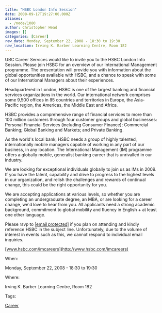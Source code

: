 ```yaml
---
title: "HSBC London Info Session"
date: 2008-09-17T19:27:00.000Z
aliases:
  - /node/1080
author: Christopher Head
images: []
categories: [Career]
raw_date: Monday, September 22, 2008 - 18:30 to 19:30
raw_location: Irving K. Barber Learning Centre, Room 182
---
```


UBC Career Services would like to invite you to the HSBC London Info Session. Please join HSBC for an overview of our International Management programme. The presentation will provide you with information about the global opportunities available with HSBC, and a chance to speak with some of our International Managers about their experiences.

Headquartered in London, HSBC is one of the largest banking and financial services organizations in the world. Our international network comprises some 9,500 offices in 85 countries and territories in Europe, the Asia-Pacific region, the Americas, the Middle East and Africa.

HSBC provides a comprehensive range of financial services to more than 100 million customers through four customer groups and global businesses: Personal Financial Services (including Consumer Finance); Commercial Banking; Global Banking and Markets; and Private Banking.

As the world's local bank, HSBC needs a group of highly talented, internationally mobile managers capable of working in any part of our business, in any location. The International Management (IM) programme offers a globally mobile, generalist banking career that is unrivalled in our industry.

We are looking for exceptional individuals globally to join us as IMs in 2009. If you have the talent, capability and drive to progress to the highest levels in our organization, and relish the challenges and rewards of continual change, this could be the right opportunity for you.

We are accepting applications at various levels, so whether you are completing an undergraduate degree, an MBA, or are looking for a career change, we'd love to hear from you. All applicants need a strong academic background, commitment to global mobility and fluency in English + at least one other language.

Please rsvp to [\[email protected\]](/cdn-cgi/l/email-protection#a3c0c2d1c6c6d18dd0c6d1d5cac0c6d0e3d6c1c08dc0c2) if you plan on attending and kindly reference HSBC in the subject line. Unfortunately, due to the volume of interest in events such as this, we cannot respond to individual email inquiries.

[www.hsbc.com/imcareers](http://www.hsbc.com/imcareers)

When: 

Monday, September 22, 2008 - 18:30 to 19:30

Where: 

Irving K. Barber Learning Centre, Room 182

Tags: 

[Career](/career)
